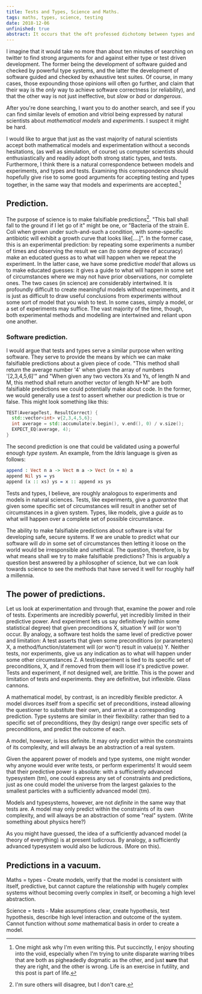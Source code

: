 ```yaml
---
title: Tests and Types, Science and Maths. 
tags: maths, types, science, testing
date: 2018-12-06
unfinished: true
abstract: It occurs that the oft professed dichotomy between types and tests is anything but. In fact, their relationship bears quite a close resemblance to the relationship between maths and science. This post gives a brief overview of the similarities, and argues (as many do), that neither tests, nor types, are sufficient on their own. 
---
```

I imagine that it would take no more than about ten minutes of searching on twitter to find strong arguments for and against either type or test driven development. The former being the development of software guided and checked by powerful type systems, and the latter the development of software guided and checked by exhaustive test suites. Of course, in many cases, those expounding those opinions will often go further, and claim that their way is the *only* way to achieve software correctness (or reliability), and that the other way is not just ineffective, but *slow* or *bad* or *dangerous*. 

After you're done searching, I want you to do another search, and see if you can find similar levels of emotion and vitriol being expressed by natural scientists about *mathematical models* and *experiments*. I suspect it might be hard. 

I would like to argue that just as the vast majority of natural scientists accept both mathematical models and experimentation without a seconds hesitations, (as well as simulation, of course) us computer scientists should enthusiastically and readily adopt both strong static types, and tests. Furthermore, I think there is a natural correspondence between models and experiments, and types and tests.  Examining this correspondence should hopefully give rise to some good arguments for accepting testing and types together, in the same way that models and experiments are accepted.[^why]

## Prediction.
The purpose of science is to make falsifiable predictions[^science]. "This ball shall fall to the ground if I let go of it" might be one, or "Bacteria of the strain E. Coli when grown under such-and-such a condition, with some-specific antibiotic will exhibit a growth curve that looks like[....]". 
In the former case, this is an experimental prediction: by repeating some experiments a number of times and observing the result we can (to some degree of accuracy) make an educated guess as to what will happen when we repeat the experiment. In the latter case, we have some predictive *model* that allows us to make educated guesses: it gives a guide to what will happen in some set of circumstances where we may not have prior observations, nor complete ones. 
The two cases (in science) are considerably intertwined. It is profoundly difficult to create meaningful models without experiments, and it is just as difficult to draw useful conclusions from experiments without some sort of model that you wish to test. In some cases, simply a model, or a set of experiments may suffice. The vast majority of the time, though, both experimental methods and modelling are intertwined and reliant upon one another. 

### Software prediction. 
I would argue that tests and types serve a similar purpose when writing software. They serve to provide the means by which we can make falsifiable predictions about a given piece of code. 
"This method shall return the average number '4' when given the array of numbers '[2,3,4,5,6]'" and "When given any two vectors Xs and Ys, of length N and M, this method shall return another vector of length N+M" are both falsifiable predictions we could potentially make about code. 
In the former, we would generally use a *test* to assert whether our prediction is true or false. This might look something like this: 

```C++
TEST(AverageTest, ResultCorrect) {
  std::vector<int> v{2,3,4,5,6};
  int average = std::accumulate(v.begin(), v.end(), 0) / v.size();
  EXPECT_EQ(average, 4);
}
```

The second prediction is one that could be validated using a powerful enough *type system*. An example, from the *Idris* language is given as follows: 

```Idris
append : Vect n a -> Vect m a -> Vect (n + m) a
append Nil ys = ys 
append (x :: xs) ys = x :: append xs ys
```

Tests and types, I believe, are roughly analogous to experiments and models in natural sciences. Tests, like experiments, give a *guarantee* that given some specific set of circumstances will result in another set of circumstances in a given system. Types, like models, give a *guide* as to what will happen over a complete set of possible circumstance.

The ability to make falsifiable predictions about software is vital for developing safe, secure systems. If we are unable to predict what our software will *do* in some set of circumstances then letting it loose on the world would be irresponsible and unethical. The question, therefore, is by what means shall we try to make falsifiable predictions? This is arguably a question best answered by a philosopher of science, but we can look towards science to see the methods that have served it well for roughly half a millennia. 

## The power of predictions. 

Let us look at experimentation and through that, examine the power and role of tests. Experiments are incredibly powerful, yet incredibly limited in their predictive power. And experiment lets us say definitively (within some statistical degree) that given preconditions X, situation Y *will* (or won't) occur. By analogy, a software test holds the same level of predictive power and limitation: A test asserts that given some preconditions (or parameters) X, a method/function/statement will (or won't) result in value(s) Y. 
Neither tests, nor experiments, give us any indication as to what will happen under some other circumstances Z. A test/experiment is tied to its specific set of preconditions, X, and if removed from them will lose it's predictive power. Tests and experiment, if not designed well, are brittle. This is the power and limitation of tests and experiments. they are definitive, but inflexible. Glass cannons. 

A mathematical model, by contrast, is an incredibly flexible predictor. A model divorces itself from a specific set of preconditions, instead allowing the questioner to substitute their own, and arrive at a corresponding prediction. 
Type systems are similar in their flexibility: rather than tied to a specific set of preconditions, they (by design) range over specific sets of preconditions, and predict the outcome of each. 

A model, however, is less definite. It may only predict within the constraints of its complexity, and will always be an abstraction of a real system. 

Given the apparent power of models and type systems, one might wonder why anyone would ever write tests, or perform experiments! It would seem that their predictive power is absolute: with a sufficiently advanced typesystem (tm), one could express any set of constraints and predictions, just as one could model the universe from the largest galaxies to the smallest particles with a sufficiently advanced model (tm). 

Models and typesystems, however, are not *definite* in the same way that tests are. A model may only predict within the constraints of its own complexity, and will always be an abstraction of some "real" system. (Write something about physics here?)

As you might have guessed, the idea of a sufficiently advanced model (a theory of everything) is at present ludicrous. By analogy, a sufficiently advanced typesystem would also be ludicrous. (More on this). 

## Predictions in a vacuum.





Maths = types - Create models, verify that the model is consistent with itself, predictive, but cannot capture the relationship with hugely complex systems without becoming overly complex in itself, or becoming a high level abstraction. 

Science = tests - Make assumptions clear, create hypothesis, test hypothesis, describe high level interaction and outcome of the system. Cannot function without _some_ mathematical basis in order to create a model. 

[^science]: I'm sure others will disagree, but I don't care. 
[^why]: One might ask why I'm even writing this. Put succinctly, I enjoy shouting into the void, especially when I'm trying to unite disparate warring tribes that are both as pigheadedly dogmatic as the other, and just **sure** that they are right, and the other is wrong. Life is an exercise in futility, and this post is part of life.  